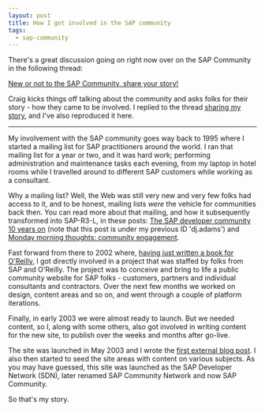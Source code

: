 ```yaml
---
layout: post
title: How I got involved in the SAP community
tags:
  - sap-community
---
```

There's a great discussion going on right now over on the SAP Community in the following thread:

[New or not to the SAP Community, share your story!](https://groups.community.sap.com/t5/coffee-corner/new-to-the-sap-community-a-friend-of-someone-already-here/td-p/2862)

Craig kicks things off talking about the community and asks folks for their story - how they came to be involved. I replied to the thread [sharing my story](https://groups.community.sap.com/t5/coffee-corner/new-to-the-sap-community-a-friend-of-someone-already-here/m-p/2905/highlight/true#M731), and I've also reproduced it here.

---

My involvement with the SAP community goes way back to 1995 where I started a mailing list for SAP practitioners around the world. I ran that mailing list for a year or two, and it was hard work; performing administration and maintenance tasks each evening, from my laptop in hotel rooms while I travelled around to different SAP customers while working as a consultant.

Why a mailing list? Well, the Web was still very new and very few folks had access to it, and to be honest, mailing lists *were* the vehicle for communities back then. You can read more about that mailing, and how it subsequently transformed into SAP-R3-L, in these posts: [The SAP developer community 10 years on](https://blogs.sap.com/2005/07/04/the-sap-developer-community-10-years-ago/) (note that this post is under my previous ID 'dj.adams') and [Monday morning thoughts: community engagement](https://blogs.sap.com/2018/06/18/monday-morning-thoughts-community-engagement/).

Fast forward from there to 2002 where, [having just written a book for O'Reilly](https://qmacro.org/about/#books), I got directly involved in a project that was staffed by folks from SAP and O'Reilly. The project was to conceive and bring to life a public community website for SAP folks - customers, partners and individual consultants and contractors. Over the next few months we worked on design, content areas and so on, and went through a couple of platform iterations.

Finally, in early 2003 we were almost ready to launch. But we needed content, so I, along with some others, also got involved in writing content for the new site, to publish over the weeks and months after go-live.

The site was launched in May 2003 and I wrote the [first external blog post](https://blogs.sap.com/2003/05/30/the-sapmysql-partnership/). I also then started to seed the site areas with content on various subjects. As you may have guessed, this site was launched as the SAP Developer Network (SDN), later renamed SAP Community Network and now SAP Community.

So that's my story.
